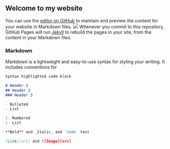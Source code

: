 ## Welcome to my website

You can use the [editor on GitHub](https://github.com/KinTheOwl/Frostbite-Logistics/edit/gh-pages/index.md) to maintain and preview the content for your website in Markdown files.
<Image src="https://access-denied316.github.io/clueless.png">
Whenever you commit to this repository, GitHub Pages will run [Jekyll](https://jekyllrb.com/) to rebuild the pages in your site, from the content in your Markdown files.

### Markdown

Markdown is a lightweight and easy-to-use syntax for styling your writing. It includes conventions for

```markdown
Syntax highlighted code block

# Header 1
## Header 2
### Header 3

- Bulleted
- List

1. Numbered
2. List

**Bold** and _Italic_ and `Code` text

[Link](url) and ![Image](src)
